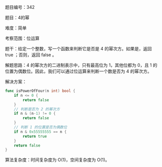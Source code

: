 题目编号：342

题目：4的幂

难度：简单

考察范围：位运算

题干：给定一个整数，写一个函数来判断它是否是 4 的幂次方。如果是，返回 true ；否则，返回 false 。

解题思路：4 的幂次方的二进制表示中，只有最高位为 1，其他位都为 0，且 1 的位置为偶数位。因此，我们可以通过位运算来判断一个数是否为 4 的幂次方。

解决方案：

```go
func isPowerOfFour(n int) bool {
    if n <= 0 {
        return false
    }
    // 判断是否为 2 的幂次方
    if n & (n-1) != 0 {
        return false
    }
    // 判断 1 的位置是否为偶数位
    if n & 0x55555555 == n {
        return true
    }
    return false
}
```

算法复杂度：时间复杂度为 O(1)，空间复杂度为 O(1)。